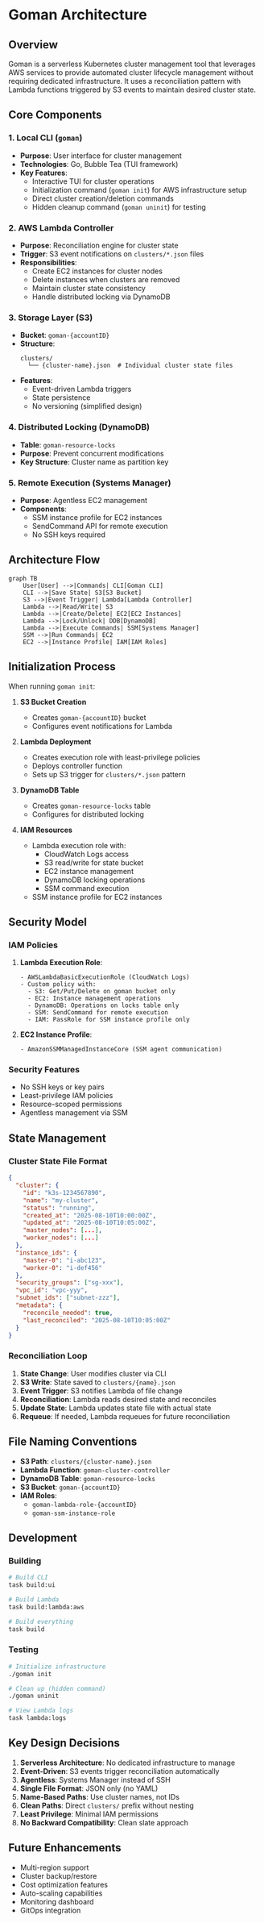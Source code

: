 # Goman Architecture

## Overview

Goman is a serverless Kubernetes cluster management tool that leverages AWS services to provide automated cluster lifecycle management without requiring dedicated infrastructure. It uses a reconciliation pattern with Lambda functions triggered by S3 events to maintain desired cluster state.

## Core Components

### 1. Local CLI (`goman`)
- **Purpose**: User interface for cluster management
- **Technologies**: Go, Bubble Tea (TUI framework)
- **Key Features**:
  - Interactive TUI for cluster operations
  - Initialization command (`goman init`) for AWS infrastructure setup
  - Direct cluster creation/deletion commands
  - Hidden cleanup command (`goman uninit`) for testing

### 2. AWS Lambda Controller
- **Purpose**: Reconciliation engine for cluster state
- **Trigger**: S3 event notifications on `clusters/*.json` files
- **Responsibilities**:
  - Create EC2 instances for cluster nodes
  - Delete instances when clusters are removed
  - Maintain cluster state consistency
  - Handle distributed locking via DynamoDB

### 3. Storage Layer (S3)
- **Bucket**: `goman-{accountID}`
- **Structure**:
  ```
  clusters/
    └── {cluster-name}.json  # Individual cluster state files
  ```
- **Features**:
  - Event-driven Lambda triggers
  - State persistence
  - No versioning (simplified design)

### 4. Distributed Locking (DynamoDB)
- **Table**: `goman-resource-locks`
- **Purpose**: Prevent concurrent modifications
- **Key Structure**: Cluster name as partition key

### 5. Remote Execution (Systems Manager)
- **Purpose**: Agentless EC2 management
- **Components**:
  - SSM instance profile for EC2 instances
  - SendCommand API for remote execution
  - No SSH keys required

## Architecture Flow

```mermaid
graph TB
    User[User] -->|Commands| CLI[Goman CLI]
    CLI -->|Save State| S3[S3 Bucket]
    S3 -->|Event Trigger| Lambda[Lambda Controller]
    Lambda -->|Read/Write| S3
    Lambda -->|Create/Delete| EC2[EC2 Instances]
    Lambda -->|Lock/Unlock| DDB[DynamoDB]
    Lambda -->|Execute Commands| SSM[Systems Manager]
    SSM -->|Run Commands| EC2
    EC2 -->|Instance Profile| IAM[IAM Roles]
```

## Initialization Process

When running `goman init`:

1. **S3 Bucket Creation**
   - Creates `goman-{accountID}` bucket
   - Configures event notifications for Lambda

2. **Lambda Deployment**
   - Creates execution role with least-privilege policies
   - Deploys controller function
   - Sets up S3 trigger for `clusters/*.json` pattern

3. **DynamoDB Table**
   - Creates `goman-resource-locks` table
   - Configures for distributed locking

4. **IAM Resources**
   - Lambda execution role with:
     - CloudWatch Logs access
     - S3 read/write for state bucket
     - EC2 instance management
     - DynamoDB locking operations
     - SSM command execution
   - SSM instance profile for EC2 instances

## Security Model

### IAM Policies

1. **Lambda Execution Role**:
   ```
   - AWSLambdaBasicExecutionRole (CloudWatch Logs)
   - Custom policy with:
     - S3: Get/Put/Delete on goman bucket only
     - EC2: Instance management operations
     - DynamoDB: Operations on locks table only
     - SSM: SendCommand for remote execution
     - IAM: PassRole for SSM instance profile only
   ```

2. **EC2 Instance Profile**:
   ```
   - AmazonSSMManagedInstanceCore (SSM agent communication)
   ```

### Security Features
- No SSH keys or key pairs
- Least-privilege IAM policies
- Resource-scoped permissions
- Agentless management via SSM

## State Management

### Cluster State File Format
```json
{
  "cluster": {
    "id": "k3s-1234567890",
    "name": "my-cluster",
    "status": "running",
    "created_at": "2025-08-10T10:00:00Z",
    "updated_at": "2025-08-10T10:05:00Z",
    "master_nodes": [...],
    "worker_nodes": [...]
  },
  "instance_ids": {
    "master-0": "i-abc123",
    "worker-0": "i-def456"
  },
  "security_groups": ["sg-xxx"],
  "vpc_id": "vpc-yyy",
  "subnet_ids": ["subnet-zzz"],
  "metadata": {
    "reconcile_needed": true,
    "last_reconciled": "2025-08-10T10:05:00Z"
  }
}
```

### Reconciliation Loop

1. **State Change**: User modifies cluster via CLI
2. **S3 Write**: State saved to `clusters/{name}.json`
3. **Event Trigger**: S3 notifies Lambda of file change
4. **Reconciliation**: Lambda reads desired state and reconciles
5. **Update State**: Lambda updates state file with actual state
6. **Requeue**: If needed, Lambda requeues for future reconciliation

## File Naming Conventions

- **S3 Path**: `clusters/{cluster-name}.json`
- **Lambda Function**: `goman-cluster-controller`
- **DynamoDB Table**: `goman-resource-locks`
- **S3 Bucket**: `goman-{accountID}`
- **IAM Roles**: 
  - `goman-lambda-role-{accountID}`
  - `goman-ssm-instance-role`

## Development

### Building
```bash
# Build CLI
task build:ui

# Build Lambda
task build:lambda:aws

# Build everything
task build
```

### Testing
```bash
# Initialize infrastructure
./goman init

# Clean up (hidden command)
./goman uninit

# View Lambda logs
task lambda:logs
```

## Key Design Decisions

1. **Serverless Architecture**: No dedicated infrastructure to manage
2. **Event-Driven**: S3 events trigger reconciliation automatically
3. **Agentless**: Systems Manager instead of SSH
4. **Single File Format**: JSON only (no YAML)
5. **Name-Based Paths**: Use cluster names, not IDs
6. **Clean Paths**: Direct `clusters/` prefix without nesting
7. **Least Privilege**: Minimal IAM permissions
8. **No Backward Compatibility**: Clean slate approach

## Future Enhancements

- Multi-region support
- Cluster backup/restore
- Cost optimization features
- Auto-scaling capabilities
- Monitoring dashboard
- GitOps integration
